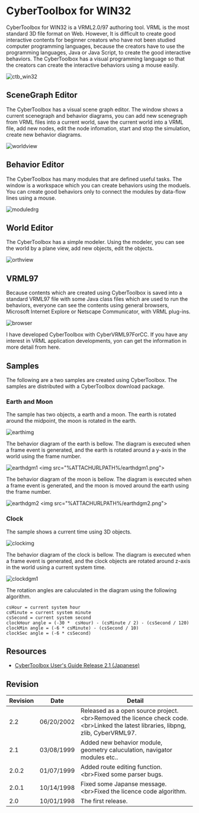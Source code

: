 # CyberToolbox for WIN32

CyberToolbox for WIN32 is a VRML2.0/97 authoring tool. VRML is the most standard 3D file format on Web. However, It is difficult to create good interactive contents for beginner creators who have not been studied computer programming languages, because the creators have to use the programming languages, Java or Java Script, to create the good interactive behaviors. The CyberToolbox has a visual programming language so that the creators can create the interactive behaviors using a mouse easily.

![ctb_win32](doc/img/ctb_win32.png)

## SceneGraph Editor

The CyberToolbox has a visual scene graph editor. The window shows a current scenegraph and behavior diagrams, you can add new scenegraph from VRML files into a current world, save the current world into a VRML file, add new nodes, edit the node infomation, start and stop the simulation, create new behavior diagrams.

![worldview](doc/img/ctb_win32_worldview.png)

## Behavior Editor

The CyberToolbox has many modules that are defined useful tasks. The window is a workspace which you can create behaviors using the moduels. You can create good behaviors only to connect the modules by data-flow lines using a mouse.

![moduledrg](doc/img/ctb_win32_moduledrg.png)

## World Editor

The CyberToolbox has a simple modeler. Using the modeler, you can see the world by a plane view, add new objects, edit the objects.

![orthview](doc/img/ctb_win32_orthview.png)

## VRML97

Because contents which are created using CyberToolbox is saved into a standard VRML97 file with some Java class files which are used to run the behaviors, everyone can see the contents using general browsers, Microsoft Internet Explore or Netscape Communicator, with VRML plug-ins.

![browser](doc/img/ctb_win32_browser.png)

I have developed CyberToolbox with CyberVRML97ForCC. If you have any interest in VRML application developments, yon can get the information in more detail from here.

## Samples

The following are a two samples are created using CyberToolbox. The samples are distributed with a CyberToolbox download package.

### Earth and Moon

The sample has two objects, a earth and a moon. The earth is rotated around the midpoint, the moon is rotated in the earth.

![earthimg](doc/img/ctb_win32_earthimg.png)

The behavior diagram of the earth is bellow. The diagram is executed when a frame event is generated, and the earth is rotated around a y-axis in the world using the frame number.

![earthdgm1](doc/img/ctb_win32_earthdgm1.png)
\<img src="%ATTACHURLPATH%/earthdgm1.png"\>

The behavior diagram of the moon is bellow. The diagram is executed when a frame event is generated, and the moon is moved around the earth using the frame number.

![earthdgm2](doc/img/ctb_win32_earthdgm2.png)
\<img src="%ATTACHURLPATH%/earthdgm2.png"\>

### Clock

The sample shows a current time using 3D objects.

![clockimg](doc/img/ctb_win32_clockimg.png)

The behavior diagram of the clock is bellow. The diagram is executed when a frame event is generated, and the clock objects are rotated around z-axis in the world using a current system time.

![clockdgm1](doc/img/ctb_win32_clockdgm1.png)

The rotation angles are caluculated in the diagram using the following algorithm.

```
csHour = current system hour
csMinute = current system minute
csSecond = current system second
clockHour angle = (-30 *  csHour) - (csMinute / 2) - (csSecond / 120)
clockMin angle = (-6 * csMinute) - (csSecond / 10)
clockSec angle = (-6 * csSecond)
```

## Resources

- [CyberToolbox User's Guide Release 2.1 \(Japanese\)](doc/ctbwin32usersguide210j.pdf)

## Revision

Revision | Date | Detail
---|---|---
2.2 | 06/20/2002 | Released as a open source project. \<br\>Removed the licence check code. \<br\>Linked the latest libraries, libpng, zlib, CyberVRML97.
2.1 | 03/08/1999 | Added new behavior module, geometry caluculation, navigator modules etc..
2.0.2 | 01/07/1999 | Added route editing function. \<br\>Fixed some parser bugs.
2.0.1 | 10/14/1998 | Fixed some Japanse message. \<br\>Fixed the licence code algorithm.
2.0 | 10/01/1998 | The first release.
